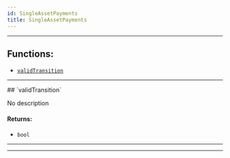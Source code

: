 ```yaml
---
id: SingleAssetPayments
title: SingleAssetPayments
---
```




***
## Functions:
- [`validTransition`](#validTransition)
***
<a id=validTransition />
## `validTransition`

No description


#### Returns:
- `bool`


***
***
